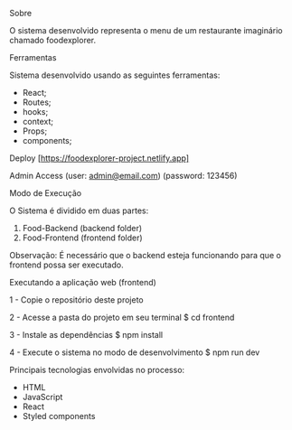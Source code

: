 Sobre

O sistema desenvolvido representa o menu de um restaurante imaginário chamado foodexplorer.


Ferramentas

Sistema desenvolvido usando as seguintes ferramentas:

- React;
- Routes;
- hooks;
- context;
- Props;
- components;


Deploy
[https://foodexplorer-project.netlify.app]



Admin Access 
(user: admin@email.com)
(password: 123456)





Modo de Execução

O Sistema é dividido em duas partes:

1. Food-Backend (backend folder)
2. Food-Frontend (frontend folder)




Observação:
É necessário que o backend esteja funcionando para que o frontend possa ser executado.







Executando a aplicação web (frontend)

1 - Copie o repositório deste projeto

2 - Acesse a pasta do projeto em seu terminal
$ cd frontend

3 - Instale as dependências
$ npm install

4 - Execute o sistema no modo de desenvolvimento
$ npm run dev



Principais tecnologias envolvidas no processo:

- HTML
- JavaScript
- React
- Styled components


